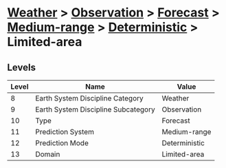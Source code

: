 # [Weather](../../../../..) > [Observation](../../../..) > [Forecast](../../..) > [Medium-range](../..) > [Deterministic](..) > Limited-area

## Levels

| Level | Name | Value |
|-----|-----|-----|
| 8 | Earth System Discipline Category | Weather |
| 9 | Earth System Discipline Subcategory | Observation |
| 10 | Type | Forecast |
| 11 | Prediction System | Medium-range |
| 12 | Prediction Mode | Deterministic |
| 13 | Domain | Limited-area |
